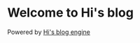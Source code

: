 # Welcome to Hi's blog
Powered by [Hi's blog engine](https://github.com/tortoise10h/Hi-Blog-Engine)
